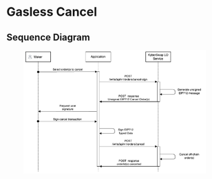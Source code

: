 # Gasless Cancel

## Sequence Diagram

<figure><img src="../../../.gitbook/assets/LO_Maker_GaslessCancel.png" alt=""><figcaption></figcaption></figure>

